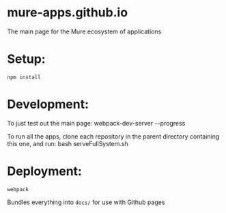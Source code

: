 # mure-apps.github.io

The main page for the Mure ecosystem of applications

Setup:
======
    npm install

Development:
============

To just test out the main page:
    webpack-dev-server --progress

To run all the apps, clone each repository in the parent directory containing this one, and run:
    bash serveFullSystem.sh

Deployment:
===========
    webpack
Bundles everything into `docs/` for use with Github pages

